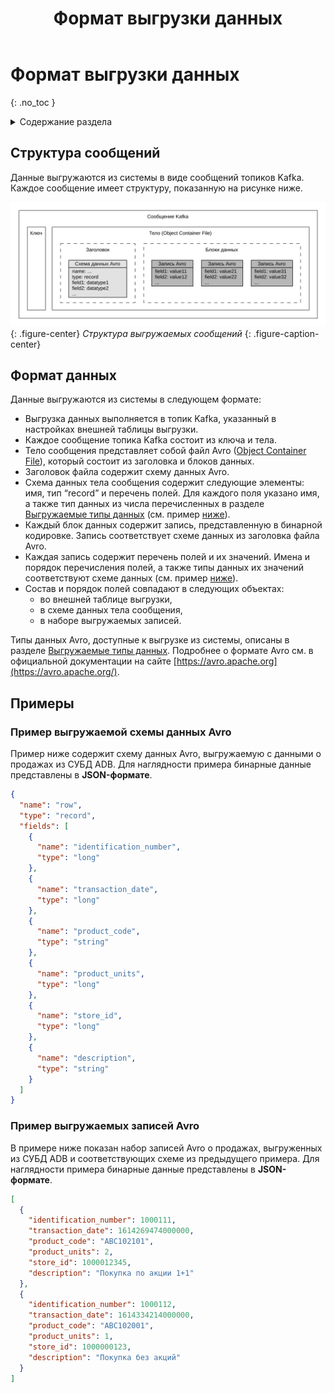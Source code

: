 ﻿---
layout: default
title: Формат выгрузки данных
nav_order: 5
parent: Справочная информация
has_children: false
has_toc: false
---

# Формат выгрузки данных
{: .no_toc }

<details markdown="block">
  <summary>
    Содержание раздела
  </summary>
  {: .text-delta }
1. TOC
{:toc}
</details>

## Структура сообщений

Данные выгружаются из системы в виде сообщений топиков Kafka. Каждое сообщение имеет структуру, показанную
на рисунке ниже.

![](download_message_structure.svg)
{: .figure-center}
*Структура выгружаемых сообщений*
{: .figure-caption-center}

## Формат данных

Данные выгружаются из системы в следующем формате:
*   Выгрузка данных выполняется в топик Kafka, указанный в настройках внешней таблицы выгрузки.
*   Каждое сообщение топика Kafka состоит из ключа и тела.
*   Тело сообщения представляет собой файл Avro ([Object Container File](https://avro.apache.org/docs/1.10.2/spec.html#Object+Container+Files)), 
    который состоит из заголовка и блоков данных.
*   Заголовок файла содержит схему данных Avro.
*   Схема данных тела сообщения содержит следующие элементы: имя, тип “record” и перечень полей. 
    Для каждого поля указано имя, а также тип данных из числа перечисленных в разделе 
    [Выгружаемые типы данных](../supported_data_types/download_data_types/download_data_types.md) 
    (см. пример [ниже](#пример-выгружаемой-схемы-данных-avro)).
*   Каждый блок данных содержит запись, представленную в бинарной кодировке. Запись соответствует схеме данных из заголовка файла Avro.
*   Каждая запись содержит перечень полей и их значений. Имена и порядок перечисления полей, а также типы данных их значений
    соответствуют схеме данных (см. пример [ниже](#пример-выгружаемых-записей-avro)).
*   Состав и порядок полей совпадают в следующих объектах:
    *   во внешней таблице выгрузки,
    *   в схеме данных тела сообщения,
    *   в наборе выгружаемых записей.
	
Типы данных Avro, доступные к выгрузке из системы, описаны в разделе [Выгружаемые типы данных](../supported_data_types/download_data_types/download_data_types.md). 
Подробнее о формате Avro см. в официальной документации на сайте [https://avro.apache.org](https://avro.apache.org/).

## Примеры

### Пример выгружаемой схемы данных Avro

Пример ниже содержит схему данных Avro, выгружаемую с данными о продажах из СУБД ADB. Для наглядности 
примера бинарные данные представлены в **JSON-формате**.
```json
{
  "name": "row",
  "type": "record",
  "fields": [
    {
      "name": "identification_number",
      "type": "long"
    },
    {
      "name": "transaction_date",
      "type": "long"
    },
    {
      "name": "product_code",
      "type": "string"
    },
    {
      "name": "product_units",
      "type": "long"
    },
    {
      "name": "store_id",
      "type": "long"
    },
    {
      "name": "description",
      "type": "string"
    }
  ]
}
```

### Пример выгружаемых записей Avro

В примере ниже показан набор записей Avro о продажах, выгруженных из СУБД ADB и соответствующих схеме 
из предыдущего примера. Для наглядности примера бинарные данные представлены в **JSON-формате**.
```json
[
  {
    "identification_number": 1000111,
    "transaction_date": 1614269474000000,
    "product_code": "ABC102101",
    "product_units": 2,
    "store_id": 1000012345,
    "description": "Покупка по акции 1+1"
  },
  {
    "identification_number": 1000112,
    "transaction_date": 1614334214000000,
    "product_code": "ABC102001",
    "product_units": 1,
    "store_id": 1000000123,
    "description": "Покупка без акций"
  }
]
```